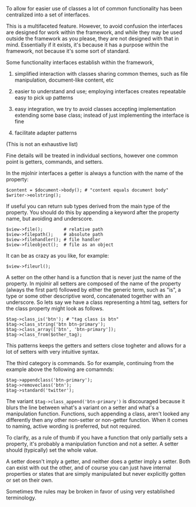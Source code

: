 To allow for easier use of classes a lot of common functionality has been
centralized into a set of interfaces.

This is a multifaceted feature. However, to avoid confusion the interfaces are
designed for work within the framework, and while they may be used outside the
framework as you please, they are not designed with that in mind. Essentially
if it exists, it's because it has a purpose within the framework, not because
it's some sort of standard.

Some functionality interfaces establish within the framework,

 1. simplified interaction with classes sharing common themes, such as file
 manipulation, document-like content, etc

 2. easier to understand and use; employing interfaces creates repeatable easy
 to pick up patterns

 3. easy integration, we try to avoid classes accepting implementation extending
 some base class; instead of just implementing the interface is fine

 4. facilitate adapter patterns

(This is not an exhaustive list)

Fine details will be treated in individual sections, however one common point is
getters, commands, and setters.

In the mjolnir interfaces a getter is always a function with the name of the
property:

	$content = $document->body(); # "content equals document body"
	$writer->eolstring();

If useful you can return sub types derived from the main type of the property.
You should do this by appending a keyword after the property name, but avoiding
and underscore.

	$view->file();        # relative path
	$view->filepath();    # absolute path
	$view->filehandler(); # file handler
	$view->fileobject();  # file as an object

It can be as crazy as you like, for example:

	$view->fileurl();

A setter on the other hand is a function that is never just the name of the
property. In mjolnir all setters are composed of the name of the property
(always the first part) followed by either the generic term, such as "is", a
type or some other descriptive word, concatenated together with an underscore.
So lets say we have a class representing a html tag, setters for the class
property might look as follows.

	$tag->class_is('btn'); # "tag class is btn"
	$tag->class_string('btn btn-primary');
	$tag->class_array(['btn', 'btn-primary']);
	$tag->class_from($other_tag);

This patterns keeps the getters and setters close togheter and allows for a lot
of setters with very intuitive syntax.

The third category is commands. So for example, continuing from the example
above the following are comamnds:

	$tag->appendclass('btn-primary');
	$tag->removeclass('btn');
	$tag->standard('twitter');

The variant `$tag->class_append('btn-primary')` is discouraged because it blurs
the line between what's a variant on a setter and what's a manipulation
function. Functions, such appending a class, aren't looked any differently then
any other non-setter or non-getter function. When it comes to naming, active
wording is preferred, but not required.

To clarify, as a rule of thumb if you have a function that only partially sets
a property, it's probably a manipulation function and not a setter. A setter
should (typically) set the whole value.

A setter doesn't imply a getter, and neither does a getter imply a setter. Both
can exist with out the other, and of course you can just have internal
properties or states that are simply manipulated but never explicitly gotten
or set on their own.

Sometimes the rules may be broken in favor of using very
established terminology.
